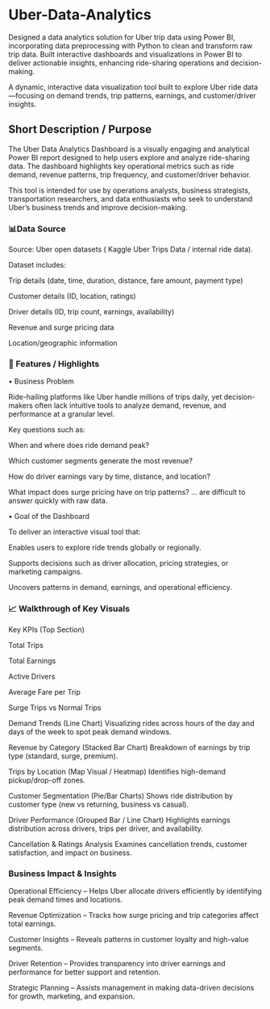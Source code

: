# Uber-Data-Analytics
 Designed a data analytics solution for Uber trip data using Power BI, incorporating data preprocessing with Python to clean and transform raw trip data. Built interactive dashboards and visualizations in Power BI to deliver actionable insights, enhancing ride-sharing operations and decision-making.


A dynamic, interactive data visualization tool built to explore Uber ride data—focusing on demand trends, trip patterns, earnings, and customer/driver insights.

## Short Description / Purpose

The Uber Data Analytics Dashboard is a visually engaging and analytical Power BI report designed to help users explore and analyze ride-sharing data. The dashboard highlights key operational metrics such as ride demand, revenue patterns, trip frequency, and customer/driver behavior.

This tool is intended for use by operations analysts, business strategists, transportation researchers, and data enthusiasts who seek to understand Uber’s business trends and improve decision-making.



 ###  📊Data Source

Source: Uber open datasets ( Kaggle Uber Trips Data / internal ride data).

Dataset includes:

Trip details (date, time, duration, distance, fare amount, payment type)

Customer details (ID, location, ratings)

Driver details (ID, trip count, earnings, availability)

Revenue and surge pricing data

Location/geographic information

### 🌟  Features / Highlights
• Business Problem

Ride-hailing platforms like Uber handle millions of trips daily, yet decision-makers often lack intuitive tools to analyze demand, revenue, and performance at a granular level.

Key questions such as:

When and where does ride demand peak?

Which customer segments generate the most revenue?

How do driver earnings vary by time, distance, and location?

What impact does surge pricing have on trip patterns?
… are difficult to answer quickly with raw data.

• Goal of the Dashboard

To deliver an interactive visual tool that:

Enables users to explore ride trends globally or regionally.

Supports decisions such as driver allocation, pricing strategies, or marketing campaigns.

Uncovers patterns in demand, earnings, and operational efficiency.

 ### 📈  Walkthrough of Key Visuals

Key KPIs (Top Section)

Total Trips

Total Earnings

Active Drivers

Average Fare per Trip

Surge Trips vs Normal Trips

Demand Trends (Line Chart)
Visualizing rides across hours of the day and days of the week to spot peak demand windows.

Revenue by Category (Stacked Bar Chart)
Breakdown of earnings by trip type (standard, surge, premium).

Trips by Location (Map Visual / Heatmap)
Identifies high-demand pickup/drop-off zones.

Customer Segmentation (Pie/Bar Charts)
Shows ride distribution by customer type (new vs returning, business vs casual).

Driver Performance (Grouped Bar / Line Chart)
Highlights earnings distribution across drivers, trips per driver, and availability.

Cancellation & Ratings Analysis
Examines cancellation trends, customer satisfaction, and impact on business.

 ###  Business Impact & Insights

Operational Efficiency – Helps Uber allocate drivers efficiently by identifying peak demand times and locations.

Revenue Optimization – Tracks how surge pricing and trip categories affect total earnings.

Customer Insights – Reveals patterns in customer loyalty and high-value segments.

Driver Retention – Provides transparency into driver earnings and performance for better support and retention.

Strategic Planning – Assists management in making data-driven decisions for growth, marketing, and expansion.
